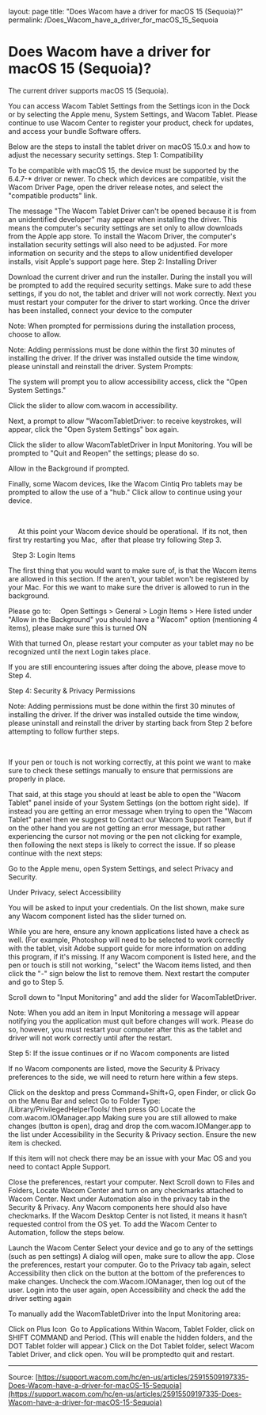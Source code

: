 layout: page
title: "Does Wacom have a driver for macOS 15 (Sequoia)?"
permalink: /Does_Wacom_have_a_driver_for_macOS_15_Sequoia

# Does Wacom have a driver for macOS 15 (Sequoia)?

The current driver supports macOS 15 (Sequoia). 


You can access Wacom Tablet Settings from the Settings icon in the Dock or by selecting the Apple menu, System Settings, and Wacom Tablet. Please continue to use Wacom Center to register your product, check for updates, and access your bundle Software offers.


Below are the steps to install the tablet driver on macOS 15.0.x and how to adjust the necessary security settings.
Step 1: Compatibility


To be compatible with macOS 15, the device must be supported by the 6.4.7-* driver or newer. To check which devices are compatible, visit the Wacom Driver Page, open the driver release notes, and select the "compatible products" link.


The message "The Wacom Tablet Driver can't be opened because it is from an unidentified developer" may appear when installing the driver. This means the computer's security settings are set only to allow downloads from the Apple app store. To install the Wacom Driver, the computer's installation security settings will also need to be adjusted. For more information on security and the steps to allow unidentified developer installs, visit Apple's support page here.
Step 2: Installing Driver

Download the current driver and run the installer.
During the install you will be prompted to add the required security settings. Make sure to add these settings, if you do not, the tablet and driver will not work correctly.
Next you must restart your computer for the driver to start working.
Once the driver has been installed, connect your device to the computer



Note: When prompted for permissions during the installation process, choose to allow.


Note: Adding permissions must be done within the first 30 minutes of installing the driver. If the driver was installed outside the time window, please uninstall and reinstall the driver.
System Prompts:

The system will prompt you to allow accessibility access, click the "Open System Settings."




Click the slider to allow com.wacom in accessibility.




Next, a prompt to allow "WacomTabletDriver: to receive keystrokes, will appear, click the "Open System Settings" box again.




Click the slider to allow WacomTabletDriver in Input Monitoring. You will be prompted to "Quit and Reopen" the settings; please do so.

Allow in the Background if prompted.







Finally, some Wacom devices, like the Wacom Cintiq Pro tablets may be prompted to allow the use of a "hub." Click allow to continue using your device.







 



     At this point your Wacom device should be operational.  If its not, then first try restarting you Mac,  after that please try following Step 3. 


 
Step 3: Login Items


The first thing that you would want to make sure of, is that the Wacom items are allowed in this section. If the aren't, your tablet won't be registered by your Mac. For this we want to make sure the driver is allowed to run in the background.


Please go to:     Open Settings > General > Login Items > Here listed under "Allow in the Background" you should have a "Wacom" option (mentioning 4 items), please make sure this is turned ON




With that turned On, please restart your computer as your tablet may no be recognized until the next Login takes place.

If you are still encountering issues after doing the above, please move to Step 4.



Step 4: Security & Privacy Permissions



Note: Adding permissions must be done within the first 30 minutes of installing the driver. If the driver was installed outside the time window, please uninstall and reinstall the driver by starting back from Step 2 before attempting to follow further steps.


 


If your pen or touch is not working correctly, at this point we want to make sure to check these settings manually to ensure that permissions are properly in place.


That said, at this stage you should at least be able to open the "Wacom Tablet" panel inside of your System Settings (on the bottom right side).  If instead you are getting an error message when trying to open the "Wacom Tablet" panel then we suggest to Contact our Wacom Support Team, but if on the other hand you are not getting an error message, but rather experiencing the cursor not moving or the pen not clicking for example, then following the next steps is likely to correct the issue. If so please continue with the next steps:



Go to the Apple menu, open System Settings, and select Privacy and Security.

Under Privacy, select Accessibility 

You will be asked to input your credentials. On the list shown, make sure any Wacom component listed has the slider turned on.

While you are here, ensure any known applications listed have a check as well. (For example, Photoshop will need to be selected to work correctly with the tablet, visit Adobe support guide for more information on adding this program, if it's missing.
If any Wacom component is listed here, and the pen or touch is still not working, "select" the Wacom items listed, and then click the "-" sign below the list to remove them. Next restart the computer and go to Step 5. 




Scroll down to "Input Monitoring" and add the slider for WacomTabletDriver.


Note: When you add an item in Input Monitoring a message will appear notifying you the application must quit before changes will work. Please do so, however, you must restart your computer after this as the tablet and driver will not work correctly until after the restart.



Step 5: If the issue continues or if no Wacom components are listed


If no Wacom components are listed, move the Security & Privacy preferences to the side, we will need to return here within a few steps.

Click on the desktop and press Command+Shift+G, open Finder, or click Go on the Menu Bar and select Go to Folder
Type: /Library/PrivilegedHelperTools/ then press GO
Locate the com.wacom.IOManager.app
Making sure you are still allowed to make changes (button is open), drag and drop the com.wacom.IOManger.app to the list under Accessibility in the Security & Privacy section. Ensure the new item is checked.

If this item will not check there may be an issue with your Mac OS and you need to contact Apple Support.


Close the preferences, restart your computer.
Next Scroll down to Files and Folders, Locate Wacom Center and turn on any checkmarks attached to Wacom Center.
Next under Automation also in the privacy tab in the Security & Privacy. Any Wacom components here should also have checkmarks. If the Wacom Desktop Center is not listed, it means it hasn’t requested control from the OS yet. To add the Wacom Center to Automation, follow the steps below.

Launch the Wacom Center
Select your device and go to any of the settings (such as pen settings)
A dialog will open, make sure to allow the app.
Close the preferences, restart your computer.
Go to the Privacy tab again, select Accessibility then click on the button at the bottom of the preferences to make changes.
Uncheck the com.Wacom.IOManager, then log out of the user.
Login into the user again, open Accessibility and check the add the driver setting again

To manually add the WacomTabletDriver into the Input Monitoring area:

Click on Plus Icon
 Go to Applications
Within Wacom, Tablet Folder, click on SHIFT COMMAND and Period. (This will enable the hidden folders, and the DOT Tablet folder will appear.)
Click on the Dot Tablet folder, select Wacom Tablet Driver, and click open.
You will be promptedto quit and restart.

---
Source: [https://support.wacom.com/hc/en-us/articles/25915509197335-Does-Wacom-have-a-driver-for-macOS-15-Sequoia](https://support.wacom.com/hc/en-us/articles/25915509197335-Does-Wacom-have-a-driver-for-macOS-15-Sequoia)
